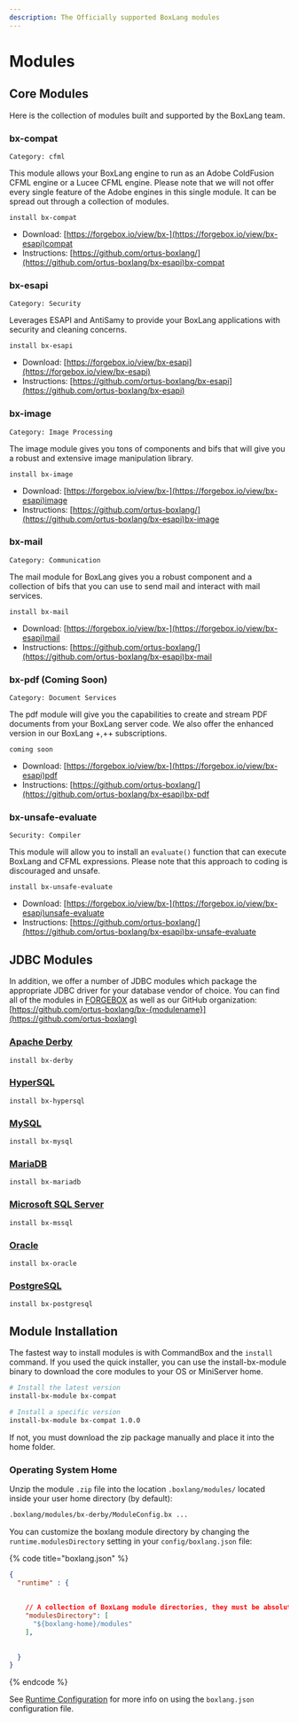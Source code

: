 ```yaml
---
description: The Officially supported BoxLang modules
---
```


# Modules

## Core Modules

Here is the collection of modules built and supported by the BoxLang team.

### bx-compat

`Category: cfml`

This module allows your BoxLang engine to run as an Adobe ColdFusion CFML engine or a Lucee CFML engine.  Please note that we will not offer every single feature of the Adobe engines in this single module.  It can be spread out through a collection of modules.

```
install bx-compat
```

* Download: [https://forgebox.io/view/bx-](https://forgebox.io/view/bx-esapi)compat
* Instructions: [https://github.com/ortus-boxlang/](https://github.com/ortus-boxlang/bx-esapi)bx-compat

### bx-esapi

`Category: Security`

Leverages ESAPI and AntiSamy to provide your BoxLang applications with security and cleaning concerns.

```
install bx-esapi
```

* Download: [https://forgebox.io/view/bx-esapi](https://forgebox.io/view/bx-esapi)
* Instructions: [https://github.com/ortus-boxlang/bx-esapi](https://github.com/ortus-boxlang/bx-esapi)

### bx-image

`Category: Image Processing`

The image module gives you tons of components and bifs that will give you a robust and extensive image manipulation library.

```
install bx-image
```

* Download: [https://forgebox.io/view/bx-](https://forgebox.io/view/bx-esapi)image
* Instructions: [https://github.com/ortus-boxlang/](https://github.com/ortus-boxlang/bx-esapi)bx-image

### bx-mail

`Category: Communication`

The mail module for BoxLang gives you a robust component and a collection of bifs that you can use to send mail and interact with mail services.

```
install bx-mail
```

* Download: [https://forgebox.io/view/bx-](https://forgebox.io/view/bx-esapi)mail
* Instructions: [https://github.com/ortus-boxlang/](https://github.com/ortus-boxlang/bx-esapi)bx-mail

### bx-pdf (Coming Soon)

`Category: Document Services`

The pdf module will give you the capabilities to create and stream PDF documents from your BoxLang server code.  We also offer the enhanced version in our BoxLang +,++ subscriptions.

```
coming soon
```

* Download: [https://forgebox.io/view/bx-](https://forgebox.io/view/bx-esapi)pdf
* Instructions: [https://github.com/ortus-boxlang/](https://github.com/ortus-boxlang/bx-esapi)bx-pdf

### bx-unsafe-evaluate

`Security: Compiler`

This module will allow you to install an `evaluate()` function that can execute BoxLang and CFML expressions.  Please note that this approach to coding is discouraged and unsafe.

```
install bx-unsafe-evaluate
```

* Download: [https://forgebox.io/view/bx-](https://forgebox.io/view/bx-esapi)unsafe-evaluate
* Instructions: [https://github.com/ortus-boxlang/](https://github.com/ortus-boxlang/bx-esapi)bx-unsafe-evaluate



## JDBC Modules

In addition, we offer a number of JDBC modules which package the appropriate JDBC driver for your database vendor of choice.  You can find all of the modules in [FORGEBOX](https://www.forgebox.io) as well as our GitHub organization: [https://github.com/ortus-boxlang/bx-{modulename}](https://github.com/ortus-boxlang)

### [Apache Derby](https://forgebox.io/view/bx-derby)

```
install bx-derby
```

### [HyperSQL](https://ortus-temp.s3.amazonaws.com/boxlang-modules/bx-hypersql/bx-hypersql-1.0.0.zip)

```
install bx-hypersql
```

### [MySQL](https://forgebox.io/view/bx-mysql)

```
install bx-mysql
```

### [MariaDB](https://forgebox.io/view/bx-mariadb)

```
install bx-mariadb
```

### [Microsoft SQL Server](https://forgebox.io/view/bx-mssql)

```
install bx-mssql
```

### [Oracle](https://forgebox.io/view/bx-oracle)

```
install bx-oracle
```

### [PostgreSQL](https://forgebox.io/view/bx-postgresql)

```
install bx-postgresql
```

## Module Installation

The fastest way to install modules is with CommandBox and the `install` command.  If you used the quick installer, you can use the install-bx-module binary to download the core modules to your OS or MiniServer home.

```bash
# Install the latest version
install-bx-module bx-compat

# Install a specific version
install-bx-module bx-compat 1.0.0
```

If not, you must download the zip package manually and place it into the home folder.

### Operating System Home

Unzip the module `.zip` file into the location `.boxlang/modules/` located inside your user home directory (by default):

```bash
.boxlang/modules/bx-derby/ModuleConfig.bx ...
```

You can customize the boxlang module directory by changing the `runtime.modulesDirectory` setting in your `config/boxlang.json` file:

{% code title="boxlang.json" %}
```json
{
  "runtime" : {
    
    
    // A collection of BoxLang module directories, they must be absolute paths
    "modulesDirectory": [
      "${boxlang-home}/modules"
    ],
    
    
  }
}
```
{% endcode %}

See [Runtime Configuration](../configuration.md) for more info on using the `boxlang.json` configuration file.
